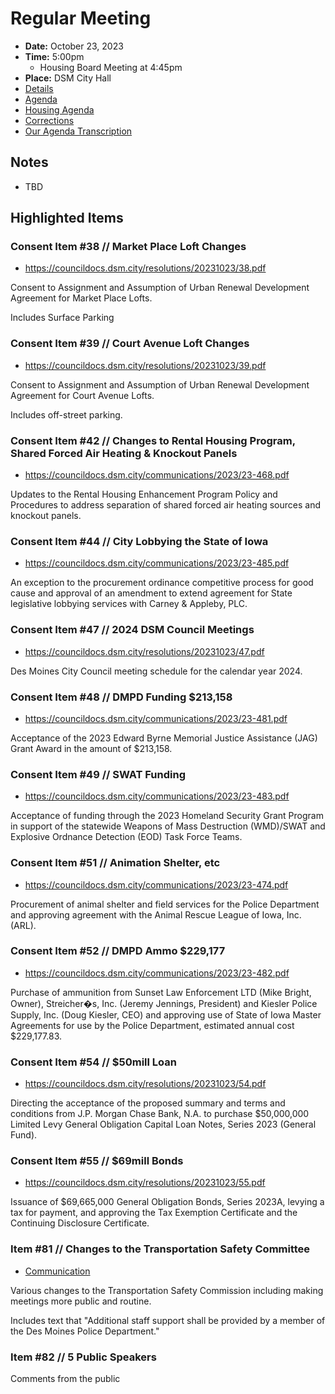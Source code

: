 # Regular Meeting

- **Date:** October 23, 2023
- **Time:** 5:00pm
    - Housing Board Meeting at 4:45pm
- **Place:** DSM City Hall
- [Details](https://www.dsm.city/citycouncil_detail_T60_R2494.php)
- [Agenda](https://councildocs.dsm.city/agendas/ag20231023.pdf)
- [Housing Agenda](https://councildocs.dsm.city/agendas/mg20231023.pdf)
- [Corrections](https://councildocs.dsm.city/corrections/20231023%20CAP.pdf)
- [Our Agenda Transcription](#/view/agenda~2023~transcription~10-23_RM)

## Notes

- TBD

## Highlighted Items

### Consent Item #38 // Market Place Loft Changes

- https://councildocs.dsm.city/resolutions/20231023/38.pdf

Consent to Assignment and Assumption of Urban Renewal Development Agreement for Market Place Lofts. 

Includes Surface Parking

### Consent Item #39 // Court Avenue Loft Changes

- https://councildocs.dsm.city/resolutions/20231023/39.pdf

Consent to Assignment and Assumption of Urban Renewal Development Agreement for Court Avenue Lofts. 

Includes off-street parking.

### Consent Item #42 // Changes to Rental Housing Program, Shared Forced Air Heating & Knockout Panels

- https://councildocs.dsm.city/communications/2023/23-468.pdf

Updates to the Rental Housing Enhancement Program Policy and Procedures to address separation of shared forced air heating sources and knockout panels. 

### Consent Item #44 // City Lobbying the State of Iowa

- https://councildocs.dsm.city/communications/2023/23-485.pdf

An exception to the procurement ordinance competitive process for good cause and approval of an amendment to extend agreement for State legislative lobbying services with Carney & Appleby, PLC. 

### Consent Item #47 // 2024 DSM Council Meetings

- https://councildocs.dsm.city/resolutions/20231023/47.pdf

Des Moines City Council meeting schedule for the calendar year 2024.

### Consent Item #48 // DMPD Funding $213,158

- https://councildocs.dsm.city/communications/2023/23-481.pdf

Acceptance of the 2023 Edward Byrne Memorial Justice Assistance (JAG) Grant Award in the amount of $213,158. 

### Consent Item #49 // SWAT Funding

- https://councildocs.dsm.city/communications/2023/23-483.pdf

Acceptance of funding through the 2023 Homeland Security Grant Program in support of the statewide Weapons of Mass Destruction (WMD)/SWAT and Explosive Ordnance Detection (EOD) Task Force Teams. 

### Consent Item #51 // Animation Shelter, etc

- https://councildocs.dsm.city/communications/2023/23-474.pdf

Procurement of animal shelter and field services for the Police Department and approving agreement with the Animal Rescue League of Iowa, Inc. (ARL). 

### Consent Item #52 // DMPD Ammo $229,177

- https://councildocs.dsm.city/communications/2023/23-482.pdf

Purchase of ammunition from Sunset Law Enforcement LTD (Mike Bright, Owner), Streicher�s, Inc. (Jeremy Jennings, President) and Kiesler Police Supply, Inc. (Doug Kiesler, CEO) and approving use of State of Iowa Master Agreements for use by the Police Department, estimated annual cost $229,177.83. 

### Consent Item #54 // $50mill Loan

- https://councildocs.dsm.city/resolutions/20231023/54.pdf

Directing the acceptance of the proposed summary and terms and conditions from J.P. Morgan Chase Bank, N.A. to purchase $50,000,000 Limited Levy General Obligation Capital Loan Notes, Series 2023 (General Fund). 

### Consent Item #55 // $69mill Bonds

- https://councildocs.dsm.city/resolutions/20231023/55.pdf

Issuance of $69,665,000 General Obligation Bonds, Series 2023A, levying a tax for payment, and approving the Tax Exemption Certificate and the Continuing Disclosure Certificate. 

### Item #81 // Changes to the Transportation Safety Committee

- [Communication](https://councildocs.dsm.city/communications/2023/23-452.pdf)

Various changes to the Transportation Safety Commission including making meetings more public and routine.

Includes text that "Additional staff support shall be provided by a member of the Des Moines Police Department."

### Item #82 // 5 Public Speakers

Comments from the public

